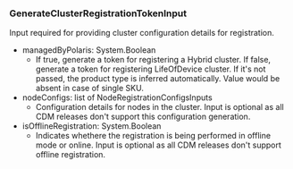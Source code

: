 ### GenerateClusterRegistrationTokenInput
Input required for providing cluster configuration details for registration.

- managedByPolaris: System.Boolean
  - If true, generate a token for registering a Hybrid cluster. If false, generate a token for registering LifeOfDevice cluster. If it's not passed, the product type is inferred automatically. Value would be absent in case of single SKU.
- nodeConfigs: list of NodeRegistrationConfigsInputs
  - Configuration details for nodes in the cluster. Input is optional as all CDM releases don't support this configuration generation.
- isOfflineRegistration: System.Boolean
  - Indicates whethere the registration is being performed in offline mode or online. Input is optional as all CDM releases don't support offline registration.
